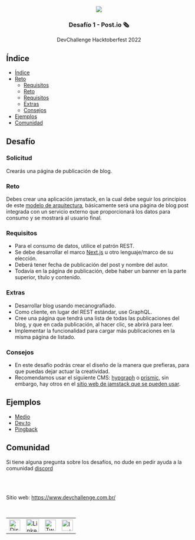 <br />
<p align="center">
  <img ancho="10%" alinear="centro" src="../jamstack.svg"/>
  
  <h3 align="center">Desafío 1 - Post.io 🗞️</h3>

  <p align="center">
   DevChallenge Hacktoberfest 2022
  </p>

## Índice

- [Índice](#índice)
- [Reto](#reto)
  - [Requisitos](#requisitos)
  - [Reto](#reto)
  - [Requisitos](#requisitos)
  - [Extras](#extras)
  - [Consejos](#consejos)
- [Ejemplos](#ejemplos)
- [Comunidad](#comunidad)

## Desafío

### Solicitud

Crearás una página de publicación de blog.

### Reto

Debes crear una aplicación jamstack, en la cual debe seguir los principios de este [modelo de arquitectura](https://jamstack.org/), básicamente será una página de blog post integrada con un servicio externo que proporcionará los datos para consumo y se mostrará al usuario final.

### Requisitos

- Para el consumo de datos, utilice el patrón REST.
- Se debe desarrollar el marco [Next.js](https://nextjs.org/docs) u otro lenguaje/marco de su elección.
- Deberá tener fecha de publicación del post y nombre del autor.
- Todavía en la página de publicación, debe haber un banner en la parte superior, título y contenido.

### Extras

- Desarrollar blog usando mecanografiado.
- Como cliente, en lugar del REST estándar, use GraphQL.
- Cree una página que tendrá una lista de todas las publicaciones del blog, y que en cada publicación, al hacer clic, se abrirá para leer.
- Implementar la funcionalidad para cargar más publicaciones en la misma página de listado.

### Consejos

- En este desafío podrás crear el diseño de la manera que prefieras, para que puedas dejar actuar la creatividad.
- Recomendamos usar el siguiente CMS: [hypgraph](https://hygraph.com/) o [prismic](https://prismic.io/), sin embargo, hay otros en el [sitio web de jamstack que se pueden usar](https://jamstack.org/headless-cms/).

## Ejemplos

- [Medio](https://medium.com/backticks-tildes/the-s-o-l-i-d-principles-in-pictures-b34ce2f1e898)
- [Dev.to](https://dev.to/jeroendedauw/advice-for-junior-developers-30am)
- [Pingback](https://pingback.com/susanowo/melhores-navegadores)

## Comunidad

Si tiene alguna pregunta sobre los desafíos, no dude en pedir ayuda a la comunidad [discord](https://discord.gg/yvYXhGj)

<br><br>

Sitio web: <https://www.devchallenge.com.br/>

<br>

<table style="border-color:transparent">
    <tr>
        <td>
            <a href="https://discord.gg/yvYXhGj" target="_blank">
                <img src="https://cdn3.iconfinder.com/data/icons/discord/64/discord_20-512.png" width="30px" height="30px" alt="Discord">
            </a>
        </td>
        <td>
            <a href="https://www.linkedin.com/company/devchallenge/" target="_blank">
                <img src="https://cdn3.iconfinder.com/data/icons/glypho-social-and-other-logos/64/logo-linkedin-512.png" width="35px" height="35px"  alt="Linkedin">
            </a>
        </td>
        <td>
            <a href="https://twitter.com/dev_challenge" target="_blank">
                <img src="https://cdn3.iconfinder.com/data/icons/picons-social/57/43-twitter-512.png" width="30px" height="30px" alt="Twitter">
            </a>
        </td>
        <td>
            <a href="https://www.instagram.com/devchallenge/" target="_blank">
                <img src="https://cdn4.iconfinder.com/data/icons/picons-social/57/38-instagram-3-512.png" width="30px" height="30px" alt="Instagram">
            </a>
        </td>
    </tr>
</table>
